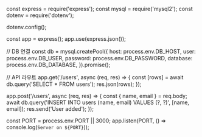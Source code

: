 const express = require('express');
const mysql = require('mysql2');
const dotenv = require('dotenv');

dotenv.config();

const app = express();
app.use(express.json());

// DB 연결
const db = mysql.createPool({
host: process.env.DB_HOST,
user: process.env.DB_USER,
password: process.env.DB_PASSWORD,
database: process.env.DB_DATABASE,
}).promise();

// API 라우트
app.get('/users', async (req, res) => {
const [rows] = await db.query('SELECT \* FROM users');
res.json(rows);
});

app.post('/users', async (req, res) => {
const { name, email } = req.body;
await db.query('INSERT INTO users (name, email) VALUES (?, ?)', [name, email]);
res.send('User added');
});

const PORT = process.env.PORT || 3000;
app.listen(PORT, () => console.log(`Server on ${PORT}`));
